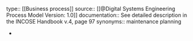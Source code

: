 type:: [[Business process]]
source:: [[@Digital Systems Engineering Process Model Version: 1.0]]
documentation:: See detailed description in the INCOSE Handbook v.4, page 97
synonyms:: maintenance planning

-